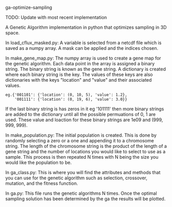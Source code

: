 ga-optimize-sampling

TODO:
Update with most recent implementation

A Genetic Algorithm implementation in python that optimizes
sampling in 3D space.

In load\_cflux\_masked.py:
	A variable is selected from a netcdf file which is saved as
	a numpy array. A mask can be applied and the indices chosen.

In make\_gene\_map.py:
	The numpy array is used to create a gene map for the 
	genetic algorithm.
	Each data point in the array is assigned a binary string.
	The binary string is known as the gene string.
	A dictionary is created where each binary string is the key.
	The values of these keys are also dictionaries with the 
	keys "location" and "value" and their associated values.

	eg.{'001101': {'location': (0, 10, 5), 'value': 1.2},
	    '001111': {'location': (0, 19, 6), 'value': 3.0}} 

If the last binary string is has zeros in it eg '101111'
	then more binary strings are added to the dictionary
	until all the possible permuations of 0, 1 are used.
	These value and loaction for these binary strings are
	1e09 and (999, 999, 999). 

In make\_population.py:
	The initial population is created. 
	This is done by randomly selecting a zero or a one and 
	appending it to a chromosome string.
	The length of the chromosome string is the product of the length
	of a gene string and the number of locations you would like 
	to select to use as a sample.
	This process is then repeated N times with N being the size
	you would like the population to be.

In ga\_class.py:
	This is where you will find the attributes and methods that you
	can use for the genetic algorithm such as selection, crossover, 
	mutation, and the fitness function.

In ga.py:
	This file runs the genetic algorithms N times. Once the 
	optimal sampling solution has been determined by the ga
	the results will be plotted.
	 
